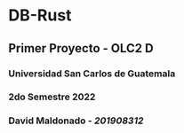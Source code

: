 # DB-Rust

## Primer Proyecto - OLC2 D

### Universidad San Carlos de Guatemala
### 2do Semestre 2022

### David Maldonado - _201908312_
